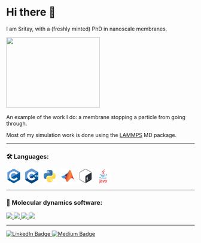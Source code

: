 # Hi there 👋

I am Sritay, with a (freshly minted) PhD in nanoscale membranes. 

<img src="rej_jif.gif" width="250" height="188" />

An example of the work I do: a membrane stopping a particle from going through.  

Most of my simulation work is done using the [LAMMPS](https://www.lammps.org/) MD package.

---
### :hammer_and_wrench: Languages:
<div>
  <img src="https://github.com/devicons/devicon/blob/master/icons/c/c-original.svg" title="C" alt="C" width="40" height="40"/>&nbsp;
  <img src="https://github.com/devicons/devicon/blob/master/icons/cplusplus/cplusplus-original.svg" title="CPP" alt="CPP" width="40" height="40"/>&nbsp;
  <img src="https://github.com/devicons/devicon/blob/master/icons/python/python-original.svg" title="python" alt="python" width="40" height="40"/>&nbsp;
  <img src="https://github.com/devicons/devicon/blob/master/icons/matlab/matlab-original.svg" title="matlab" alt="matlab" width="40" height="40"/>&nbsp;
  <img src="https://github.com/devicons/devicon/blob/master/icons/bash/bash-original.svg" title="bash" alt="bash" width="40" height="40"/>&nbsp;
  <img src="https://github.com/devicons/devicon/blob/master/icons/java/java-original-wordmark.svg" title="Java" alt="Java" width="40" height="40"/>&nbsp;
 </div>
 
---

### :cookie: Molecular dynamics software:

<div>
 <a href="https://www.lammps.org/">  
  <img src="https://img.shields.io/badge/LAMMPS-informational?style=flat"/>
 </a>
 <a href="http://leandro.iqm.unicamp.br/m3g/packmol/home.shtml">
  <img src="https://img.shields.io/badge/PACKMOL-informational?style=flat"/>
 </a>
 <a href="https://www.ovito.org/">
  <img src="https://img.shields.io/badge/OVITO-informational?style=flat"/>
 </a>
 <a href="https://www.ks.uiuc.edu/Research/vmd/">
  <img src="https://img.shields.io/badge/VMD-informational?style=flat"/>
 </a>
 </div>
 
 ---
<div id="badges">
  <a href="https://www.linkedin.com/in/sritay-mistry-45a6a8171/">
    <img src="https://img.shields.io/badge/LinkedIn-blue?style=for-the-badge&logo=linkedin&logoColor=white" alt="LinkedIn Badge"/>
  </a>
  <a href="https://medium.com/@sritaymistry">
    <img src="https://img.shields.io/badge/medium-red?style=for-the-badge&logo=medium&logoColor=white" alt="Medium Badge"/>
  </a>
</div>
